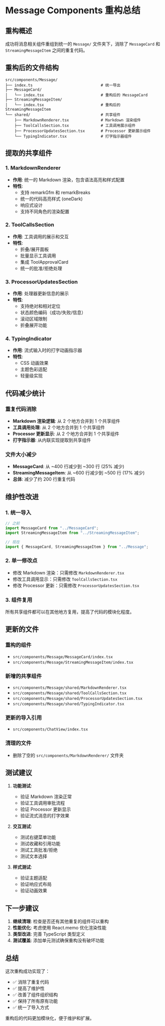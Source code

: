 # Message Components 重构总结

## 重构概述
成功将消息相关组件重组到统一的 `Message/` 文件夹下，消除了 `MessageCard` 和 `StreamingMessageItem` 之间的重复代码。

## 重构后的文件结构

```
src/components/Message/
├── index.ts                              # 统一导出
├── MessageCard/
│   └── index.tsx                         # 重构后的 MessageCard
├── StreamingMessageItem/
│   └── index.tsx                         # 重构后的 StreamingMessageItem
└── shared/                               # 共享组件
    ├── MarkdownRenderer.tsx              # Markdown 渲染组件
    ├── ToolCallsSection.tsx              # 工具调用展示组件
    ├── ProcessorUpdatesSection.tsx       # Processor 更新展示组件
    └── TypingIndicator.tsx               # 打字指示器组件
```

## 提取的共享组件

### 1. MarkdownRenderer
- **作用**: 统一的 Markdown 渲染，包含语法高亮和样式配置
- **特性**: 
  - 支持 remarkGfm 和 remarkBreaks
  - 统一的代码高亮样式 (oneDark)
  - 响应式设计
  - 支持不同角色的渲染配置

### 2. ToolCallsSection
- **作用**: 工具调用的展示和交互
- **特性**:
  - 折叠/展开面板
  - 批量显示工具调用
  - 集成 ToolApprovalCard
  - 统一的批准/拒绝处理

### 3. ProcessorUpdatesSection
- **作用**: 处理器更新信息的展示
- **特性**:
  - 支持绝对和相对定位
  - 状态颜色编码（成功/失败/信息）
  - 滚动区域限制
  - 折叠展开功能

### 4. TypingIndicator
- **作用**: 流式输入时的打字动画指示器
- **特性**:
  - CSS 动画效果
  - 主题色彩适配
  - 轻量级实现

## 代码减少统计

### 重复代码消除
- **Markdown 渲染逻辑**: 从 2 个地方合并到 1 个共享组件
- **工具调用处理**: 从 2 个地方合并到 1 个共享组件  
- **Processor 更新显示**: 从 2 个地方合并到 1 个共享组件
- **打字指示器**: 从内联实现提取到共享组件

### 文件大小减少
- **MessageCard**: 从 ~400 行减少到 ~300 行 (25% 减少)
- **StreamingMessageItem**: 从 ~600 行减少到 ~500 行 (17% 减少)
- **总体**: 减少了约 200 行重复代码

## 维护性改进

### 1. 统一导入
```typescript
// 之前
import MessageCard from "../MessageCard";
import StreamingMessageItem from "../StreamingMessageItem";

// 现在
import { MessageCard, StreamingMessageItem } from "../Message";
```

### 2. 单一修改点
- 修改 Markdown 渲染：只需修改 `MarkdownRenderer.tsx`
- 修改工具调用显示：只需修改 `ToolCallsSection.tsx`
- 修改 Processor 更新：只需修改 `ProcessorUpdatesSection.tsx`

### 3. 组件复用
所有共享组件都可以在其他地方复用，提高了代码的模块化程度。

## 更新的文件

### 重构的组件
- `src/components/Message/MessageCard/index.tsx`
- `src/components/Message/StreamingMessageItem/index.tsx`

### 新增的共享组件
- `src/components/Message/shared/MarkdownRenderer.tsx`
- `src/components/Message/shared/ToolCallsSection.tsx`
- `src/components/Message/shared/ProcessorUpdatesSection.tsx`
- `src/components/Message/shared/TypingIndicator.tsx`

### 更新的导入引用
- `src/components/ChatView/index.tsx`

### 清理的文件
- 删除了空的 `src/components/MarkdownRenderer/` 文件夹

## 测试建议

1. **功能测试**:
   - 验证 Markdown 渲染正常
   - 验证工具调用审批流程
   - 验证 Processor 更新显示
   - 验证流式消息的打字效果

2. **交互测试**:
   - 测试右键菜单功能
   - 测试收藏和引用功能
   - 测试工具批准/拒绝
   - 测试文本选择

3. **样式测试**:
   - 验证主题适配
   - 验证响应式布局
   - 验证动画效果

## 下一步建议

1. **继续清理**: 检查是否还有其他重复的组件可以重构
2. **性能优化**: 考虑使用 React.memo 优化渲染性能
3. **类型改进**: 完善 TypeScript 类型定义
4. **测试覆盖**: 添加单元测试确保重构没有破坏功能

## 总结

这次重构成功实现了：
- ✅ 消除了重复代码
- ✅ 提高了维护性
- ✅ 改善了组件组织结构
- ✅ 保持了所有原有功能
- ✅ 统一了导入方式

重构后的代码更加模块化，便于维护和扩展。
